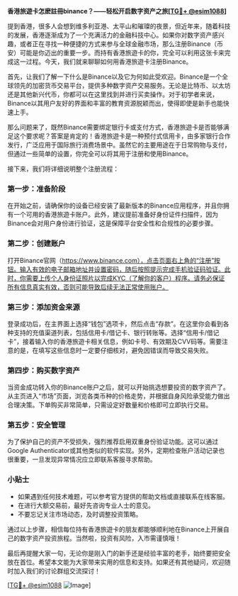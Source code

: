 **香港旅遊卡怎麽註冊binance？——轻松开启数字资产之旅[[TG💪+ @esim1088](https://t.me/s/esim1088)]**

提到香港，很多人会想到维多利亚港、太平山和璀璨的夜景，但近年来，随着科技的发展，香港逐渐成为了一个充满活力的金融科技中心。如果你对数字资产感兴趣，或者正在寻找一种便捷的方式来参与全球金融市场，那么注册Binance（币安）可能是你迈出的重要一步。而持有香港旅遊卡的你，完全可以利用这张卡来完成这一过程。今天，我们就来聊聊如何用香港旅遊卡注册Binance。

首先，让我们了解一下什么是Binance以及它为何如此受欢迎。Binance是一个全球领先的加密货币交易平台，提供多种数字资产交易服务。无论是比特币、以太坊还是其他新兴代币，你都可以在这里找到并进行买卖操作。对于初学者来说，Binance以其用户友好的界面和丰富的教育资源脱颖而出，使得即使是新手也能快速上手。

那么问题来了，既然Binance需要绑定银行卡或支付方式，香港旅遊卡是否能够满足这个要求呢？答案是肯定的！香港旅遊卡是一种预付式信用卡，由多家银行合作发行，广泛应用于国际旅行消费场景中。虽然它的主要用途在于日常购物与支付，但通过一些简单的设置，你完全可以将其用于注册和使用Binance。

接下来，我们将详细说明整个注册流程：

### 第一步：准备阶段

在开始之前，请确保你的设备已经安装了最新版本的Binance应用程序，并且你拥有一个可用的香港旅遊卡账户。此外，建议提前准备好身份证件扫描件，因为Binance会对用户身份进行验证，这是保障平台安全性和合规性的必要步骤。

### 第二步：创建账户

打开Binance官网（https://www.binance.com），点击页面右上角的“注册”按钮。输入有效的电子邮箱地址并设置密码，随后按照提示完成手机验证码验证。此时，你需要上传个人身份证照片以完成KYC（了解你的客户）程序。请务必保证所有信息真实有效，否则可能导致后续无法正常使用账户。

### 第三步：添加资金来源

登录成功后，在主界面上选择“钱包”选项卡，然后点击“存款”。在这里你会看到各种支持的充值渠道列表，包括信用卡/借记卡、银行转账等。选择“信用卡/借记卡”，接着输入你的香港旅遊卡相关信息，例如卡号、有效期及CVV码等。需要注意的是，在填写这些信息时一定要仔细核对，避免因错误而导致交易失败。

### 第四步：购买数字资产

当资金成功转入你的Binance账户之后，就可以开始挑选想要投资的数字资产了。从主页进入“市场”页面，浏览各类币种的价格走势，并根据自身风险承受能力做出合理决策。下单购买非常简单，只需设定好数量和价格即可立即执行交易。

### 第五步：安全管理

为了保护自己的资产不受损失，强烈推荐启用双重身份验证功能。这可以通过Google Authenticator或其他类似的软件实现。另外，定期检查账户活动记录也很重要，一旦发现异常情况应立即联系客服寻求帮助。

### 小贴士

- 如果遇到任何技术难题，可以参考官方提供的帮助文档或直接联系在线客服。
- 在进行大额交易前，最好先咨询专业人士的意见。
- 不要忘记关注市场动态，及时调整投资策略。

通过以上步骤，相信每位持有香港旅遊卡的朋友都能够顺利地在Binance上开展自己的数字资产投资旅程。当然啦，投资有风险，入市需谨慎哦！

最后再提醒大家一句，无论你是刚入门的新手还是经验丰富的老手，始终要把安全放在首位。希望本文能为大家带来实用的信息和支持。如果还有其他疑问，欢迎随时加入我们的讨论群组交流探讨！

[[TG💪+ @esim1088](https://t.me/s/esim1088) ![Image](https://i.postimg.cc/4NQfJmqS/Snipaste-2025-05-13-00-14-12.png)]